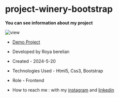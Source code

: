 # project-winery-bootstrap

**You can see information about my project**

![view](https://user-images.githubusercontent.com/119683211/207164603-bbec3fc4-c7fc-4b1d-958e-5f5fed61f6bb.jpg)

- [Demo Project]([https://testpara.github.io/First/](https://royaberelian.github.io/project-winery-bootstrap/))

- Developed by Roya berelian

- Created - 2024-5-20

- Technologies Used - Html5, Css3, Bootstrap

- Role - Frontend

- How to reach me : with my [instagram](https://www.instagram.com/berelian.web) and [linkedin](https://www.linkedin.com/in/RoyaBerelian)
